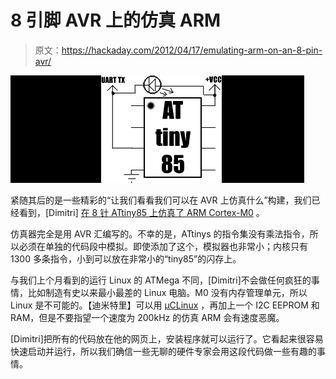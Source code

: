 # 8 引脚 AVR 上的仿真 ARM

> 原文：<https://hackaday.com/2012/04/17/emulating-arm-on-an-8-pin-avr/>

[![](img/ff7b7b37951d2256d4701458a7318ec4.png "attiny")](http://hackaday.com/wp-content/uploads/2012/04/attiny.png)

紧随其后的是一些精彩的“让我们看看我们可以在 AVR 上仿真什么”构建，我们已经看到，[Dimitri] [在 8 针 ATtiny85 上仿真了 ARM Cortex-M0](http://dmitry.co/index.php?p=./04.Thoughts/08.%20uM0) 。

仿真器完全是用 AVR 汇编写的。不幸的是，ATtinys 的指令集没有乘法指令，所以必须在单独的代码段中模拟。即使添加了这个，模拟器也非常小；内核只有 1300 多条指令，小到可以放在非常小的“tiny85”的闪存上。

与我们上个月看到的运行 Linux 的 ATMega 不同，[Dimitri]不会做任何疯狂的事情，比如制造有史以来最小最差的 Linux 电脑。M0 没有内存管理单元，所以 Linux 是不可能的。【迪米特里】可以用 [μCLinux](http://www.uclinux.org/status/) ，再加上一个 I2C EEPROM 和 RAM，但是不要指望一个速度为 200kHz 的仿真 ARM 会有速度恶魔。

[Dimitri]把所有的代码放在他的网页上，安装程序就可以运行了。它看起来很容易快速启动并运行，所以我们确信一些无聊的硬件专家会用这段代码做一些有趣的事情。